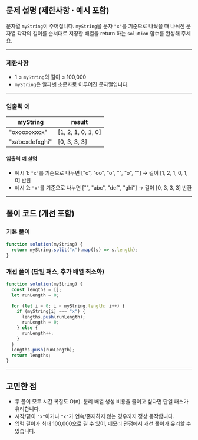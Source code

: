 ## 문제 설명 (제한사항 · 예시 포함)

문자열 `myString`이 주어집니다. `myString`을 문자 `"x"`를 기준으로 나눴을 때 나눠진 문자열 각각의 길이를 순서대로 저장한 배열을 return 하는 `solution` 함수를 완성해 주세요.

---

### 제한사항

- 1 ≤ `myString`의 길이 ≤ 100,000
- `myString`은 알파벳 소문자로 이루어진 문자열입니다.

---

### 입출력 예

| myString       | result             |
| -------------- | ------------------ |
| "oxooxoxxox"   | [1, 2, 1, 0, 1, 0] |
| "xabcxdefxghi" | [0, 3, 3, 3]       |

#### 입출력 예 설명

- 예시 1: `"x"`를 기준으로 나누면 ["o", "oo", "o", "", "o", ""] → 길이 [1, 2, 1, 0, 1, 0] 반환
- 예시 2: `"x"`를 기준으로 나누면 ["", "abc", "def", "ghi"] → 길이 [0, 3, 3, 3] 반환

---

## 풀이 코드 (개선 포함)

### 기본 풀이

```javascript
function solution(myString) {
  return myString.split("x").map((s) => s.length);
}
```

### 개선 풀이 (단일 패스, 추가 배열 최소화)

```javascript
function solution(myString) {
  const lengths = [];
  let runLength = 0;

  for (let i = 0; i < myString.length; i++) {
    if (myString[i] === "x") {
      lengths.push(runLength);
      runLength = 0;
    } else {
      runLength++;
    }
  }
  lengths.push(runLength);
  return lengths;
}
```

---

## 고민한 점

- 두 풀이 모두 시간 복잡도 O(n). 분리 배열 생성 비용을 줄이고 싶다면 단일 패스가 유리합니다.
- 시작/끝이 `"x"`이거나 `"x"`가 연속/존재하지 않는 경우까지 정상 동작합니다.
- 입력 길이가 최대 100,000으로 길 수 있어, 메모리 관점에서 개선 풀이가 유리할 수 있습니다.
